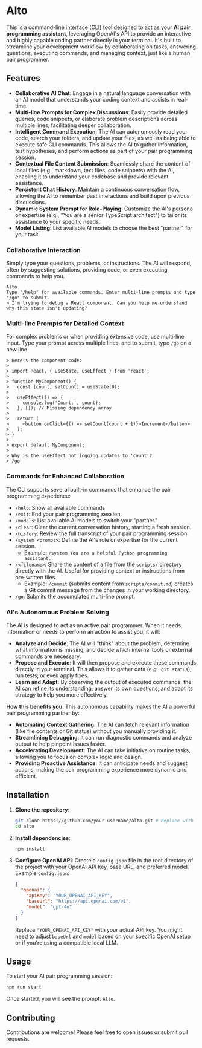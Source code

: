 # Alto

This is a command-line interface (CLI) tool designed to act as your **AI pair programming assistant**, leveraging OpenAI's API to provide an interactive and highly capable coding partner directly in your terminal. It's built to streamline your development workflow by collaborating on tasks, answering questions, executing commands, and managing context, just like a human pair programmer.

## Features

*   **Collaborative AI Chat**: Engage in a natural language conversation with an AI model that understands your coding context and assists in real-time.
*   **Multi-line Prompts for Complex Discussions**: Easily provide detailed queries, code snippets, or elaborate problem descriptions across multiple lines, facilitating deeper collaboration.
*   **Intelligent Command Execution**: The AI can autonomously read your code, search your folders, and update your files, as well as being able to execute safe CLI commands. This allows the AI to gather information, test hypotheses, and perform actions as part of your pair programming session.
*   **Contextual File Content Submission**: Seamlessly share the content of local files (e.g., markdown, text files, code snippets) with the AI, enabling it to understand your codebase and provide relevant assistance.
*   **Persistent Chat History**: Maintain a continuous conversation flow, allowing the AI to remember past interactions and build upon previous discussions.
*   **Dynamic System Prompt for Role-Playing**: Customize the AI's persona or expertise (e.g., "You are a senior TypeScript architect") to tailor its assistance to your specific needs.
*   **Model Listing**: List available AI models to choose the best "partner" for your task.

### Collaborative Interaction

Simply type your questions, problems, or instructions. The AI will respond, often by suggesting solutions, providing code, or even executing commands to help you.

```
Alto
Type "/help" for available commands. Enter multi-line prompts and type "/go" to submit.
> I'm trying to debug a React component. Can you help me understand why this state isn't updating?
```

### Multi-line Prompts for Detailed Context

For complex problems or when providing extensive code, use multi-line input. Type your prompt across multiple lines, and to submit, type `/go` on a new line.

```
> Here's the component code:
>
> import React, { useState, useEffect } from 'react';
>
> function MyComponent() {
>   const [count, setCount] = useState(0);
>
>   useEffect(() => {
>     console.log('Count:', count);
>   }, []); // Missing dependency array
>
>   return (
>     <button onClick={() => setCount(count + 1)}>Increment</button>
>   );
> }
>
> export default MyComponent;
>
> Why is the useEffect not logging updates to 'count'?
> /go
```

### Commands for Enhanced Collaboration

The CLI supports several built-in commands that enhance the pair programming experience:

*   `/help`: Show all available commands.
*   `/exit`: End your pair programming session.
*   `/models`: List available AI models to switch your "partner."
*   `/clear`: Clear the current conversation history, starting a fresh session.
*   `/history`: Review the full transcript of your pair programming session.
*   `/system <prompt>`: Define the AI's role or expertise for the current session.
    *   Example: `/system You are a helpful Python programming assistant.`
*   `/<filename>`: Share the content of a file from the `scripts/` directory directly with the AI. Useful for providing context or instructions from pre-written files.
    *   Example: `/commit` (submits content from `scripts/commit.md`) creates a Git commit message from the changes in your working directory.
*   `/go`: Submits the accumulated multi-line prompt.

### AI's Autonomous Problem Solving

The AI is designed to act as an active pair programmer. When it needs information or needs to perform an action to assist you, it will:

*   **Analyze and Decide**: The AI will "think" about the problem, determine what information is missing, and decide which internal tools or external commands are necessary.
*   **Propose and Execute**: It will then propose and execute these commands directly in your terminal. This allows it to gather data (e.g., `git status`), run tests, or even apply fixes.
*   **Learn and Adapt**: By observing the output of executed commands, the AI can refine its understanding, answer its own questions, and adapt its strategy to help you more effectively.

**How this benefits you**:
This autonomous capability makes the AI a powerful pair programming partner by:
*   **Automating Context Gathering**: The AI can fetch relevant information (like file contents or Git status) without you manually providing it.
*   **Streamlining Debugging**: It can run diagnostic commands and analyze output to help pinpoint issues faster.
*   **Accelerating Development**: The AI can take initiative on routine tasks, allowing you to focus on complex logic and design.
*   **Providing Proactive Assistance**: It can anticipate needs and suggest actions, making the pair programming experience more dynamic and efficient.

## Installation

1.  **Clone the repository**:
    ```bash
    git clone https://github.com/your-username/alto.git # Replace with actual repo URL
    cd alto
    ```

2.  **Install dependencies**:
    ```bash
    npm install
    ```

3.  **Configure OpenAI API**:
    Create a `config.json` file in the root directory of the project with your OpenAI API key, base URL, and preferred model.
    Example `config.json`:
    ```json
    {
      "openai": {
        "apiKey": "YOUR_OPENAI_API_KEY",
        "baseUrl": "https://api.openai.com/v1",
        "model": "gpt-4o"
      }
    }
    ```
    Replace `"YOUR_OPENAI_API_KEY"` with your actual API key. You might need to adjust `baseUrl` and `model` based on your specific OpenAI setup or if you're using a compatible local LLM.

## Usage

To start your AI pair programming session:

```bash
npm run start
```

Once started, you will see the prompt: `Alto`.

## Contributing

Contributions are welcome! Please feel free to open issues or submit pull requests.
